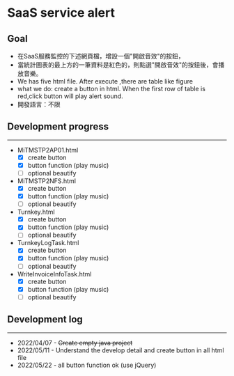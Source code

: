 # SaaS service alert
## Goal
- 在SaaS服務監控的下述網頁檔，增設一個"開啟音效"的按鈕，
- 當統計圖表的最上方的一筆資料是紅色的，則點選"開啟音效"的按鈕後，會播放音樂。
- We has five html file. After execute ,there are table like figure
- what we do: create a button in html. When the first row of table is red,click button will play alert sound.
- 開發語言：不限


## Development progress
---
- MiTMSTP2AP01.html
    - [x] create button
    - [x] button function (play music)
    - [ ] optional beautify
- MiTMSTP2NFS.html
    - [x] create button
    - [x] button function (play music)
    - [ ] optional beautify
- Turnkey.html
    - [x] create button
    - [x] button function (play music)
    - [ ] optional beautify
- TurnkeyLogTask.html
    - [x] create button
    - [x] button function (play music)
    - [ ] optional beautify
- WriteInvoiceInfoTask.html
    - [x] create button
    - [x] button function (play music)
    - [ ] optional beautify
## Development log
---
- 2022/04/07 - ~~Create empty java project~~
- 2022/05/11 - Understand the develop detail and create button in all html file
- 2022/05/22 - all button function ok (use jQuery)